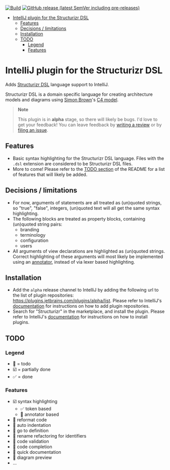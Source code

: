 [![Build](https://github.com/dirkgroot/structurizr-dsl-intellij-plugin/actions/workflows/build.yml/badge.svg)](https://github.com/dirkgroot/structurizr-dsl-intellij-plugin/actions/workflows/build.yml)
[![GitHub release (latest SemVer including pre-releases)](https://img.shields.io/github/v/release/dirkgroot/structurizr-dsl-intellij-plugin?include_prereleases&label=latest%20release)](https://github.com/dirkgroot/structurizr-dsl-intellij-plugin/releases)

<!-- TOC -->
* [IntelliJ plugin for the Structurizr DSL](#intellij-plugin-for-the-structurizr-dsl)
  * [Features](#features)
  * [Decisions / limitations](#decisions--limitations)
  * [Installation](#installation)
  * [TODO](#todo)
    * [Legend](#legend)
    * [Features](#features-1)
<!-- TOC -->

# IntelliJ plugin for the Structurizr DSL

<!-- Plugin description -->

Adds [Structurizr DSL](https://github.com/structurizr/dsl/blob/master/docs/language-reference.md) language support to
IntelliJ.

Structurizr DSL is a domain specific language for creating architecture models and diagrams
using [Simon Brown](https://twitter.com/simonbrown)'s [C4 model](https://c4model.com).

> **Note**
>
> This plugin is in **alpha** stage, so there will likely be bugs. I'd love to get your feedback! You can leave feedback
> by [writing a review](https://plugins.jetbrains.com/plugin/20606-structurizr-dsl-language-support/reviews) or
> by [filing an issue](https://github.com/dirkgroot/structurizr-dsl-intellij-plugin/issues).

## Features

* Basic syntax highlighting for the Structurizr DSL language. Files with the `.dsl` extension are considered to be
  Structurizr DSL files.
* More to come! Please refer to the [TODO section](https://github.com/dirkgroot/structurizr-dsl-intellij-plugin#todo) of
  the README for a list of features that will likely be added.

## Decisions / limitations

- For now, arguments of statements are all treated as (un)quoted strings, so "true", "false", integers, (un)quoted text
  will all get the same syntax highlighting.
- The following blocks are treated as property blocks, containing (un)quoted string pairs:
    - branding
    - terminology
    - configuration
    - users
- All arguments of view declarations are highlighted as (un)quoted strings. Correct highlighting of these arguments will
  most likely be implemented using
  an [annotator](https://plugins.jetbrains.com/docs/intellij/syntax-highlighting-and-error-highlighting.html#annotator),
  instead of via lexer based highlighting.

<!-- Plugin description end -->

## Installation

- Add the `alpha` release channel to IntelliJ by adding the following url to the list of plugin
  repositories: <https://plugins.jetbrains.com/plugins/alpha/list>. Please refer to
  IntelliJ's [documentation](https://www.jetbrains.com/help/idea/managing-plugins.html#repos) for instructions on how to
  add plugin repositories.
- Search for "Structurizr" in the marketplace, and install the plugin. Please refer to
  IntelliJ's [documentation](https://www.jetbrains.com/help/idea/managing-plugins.html) for instructions on how to
  install plugins.

## TODO

### Legend

- 🔳 = todo
- ☑️ = partially done
- ✅ = done

### Features

- ☑️ syntax highlighting
    - ✅ token based
    - 🔳 annotator based
- 🔳 reformat code
- 🔳 auto indentation
- 🔳 go to definition
- 🔳 rename refactoring for identifiers
- 🔳 code validation
- 🔳 code completion
- 🔳 quick documentation
- 🔳 diagram preview
- ...
